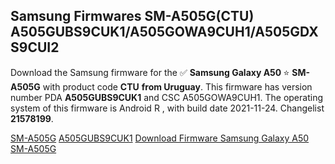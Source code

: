 <h2>Samsung Firmwares SM-A505G(CTU) A505GUBS9CUK1/A505GOWA9CUH1/A505GDXS9CUI2</h2>
Download the Samsung firmware for the ✅ <strong>Samsung Galaxy A50 </strong> ⭐ <strong>SM-A505G</strong> with product code <strong>CTU</strong> <strong> from Uruguay</strong>. This firmware has version number PDA <strong>A505GUBS9CUK1</strong> and CSC A505GOWA9CUH1. The operating system of this firmware is Android R , with build date 2021-11-24. Changelist <strong>21578199</strong>.


[SM-A505G](https://samfirm.shop/samsung/model/SM-A505G)
[A505GUBS9CUK1](https://samfirm.shop/samsung/pda/A505GUBS9CUK1)
[Download Firmware Samsung Galaxy A50 SM-A505G](https://samfirm.shop/samsung/firmware/477234)
